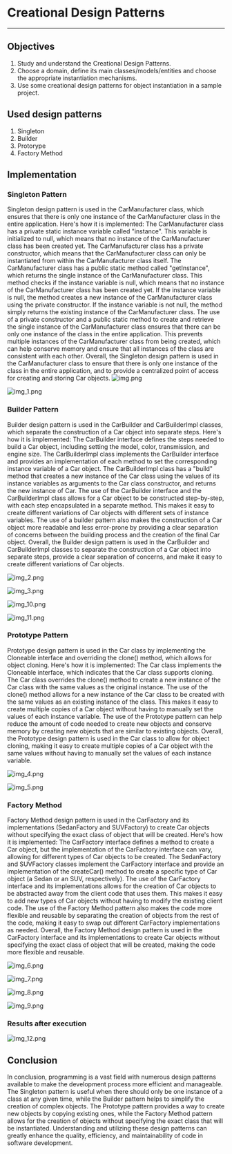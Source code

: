 # Creational Design Patterns
_______________________________________________________________________________

## Objectives
1. Study and understand the Creational Design Patterns.
2. Choose a domain, define its main classes/models/entities 
and choose the appropriate instantiation mechanisms.
3. Use some creational design patterns for object instantiation in a sample project.

## Used design patterns
1. Singleton
2. Builder
3. Protorype
4. Factory Method

## Implementation

### Singleton Pattern
Singleton design pattern is used in the CarManufacturer class, which ensures that there is only one instance of the CarManufacturer class in the entire application. Here's how it is implemented:
The CarManufacturer class has a private static instance variable called "instance". This variable is initialized to null, which means that no instance of the CarManufacturer class has been created yet.
The CarManufacturer class has a private constructor, which means that the CarManufacturer class can only be instantiated from within the CarManufacturer class itself.
The CarManufacturer class has a public static method called "getInstance", which returns the single instance of the CarManufacturer class. This method checks if the instance variable is null, which means that no instance of the CarManufacturer class has been created yet. If the instance variable is null, the method creates a new instance of the CarManufacturer class using the private constructor. If the instance variable is not null, the method simply returns the existing instance of the CarManufacturer class.
The use of a private constructor and a public static method to create and retrieve the single instance of the CarManufacturer class ensures that there can be only one instance of the class in the entire application. This prevents multiple instances of the CarManufacturer class from being created, which can help conserve memory and ensure that all instances of the class are consistent with each other.
Overall, the Singleton design pattern is used in the CarManufacturer class to ensure that there is only one instance of the class in the entire application, and to provide a centralized point of access for creating and storing Car objects.
![img.png](img.png)

![img_1.png](img_1.png)

### Builder Pattern
Builder design pattern is used in the CarBuilder and CarBuilderImpl classes, which separate the construction of a Car object into separate steps. Here's how it is implemented:
The CarBuilder interface defines the steps needed to build a Car object, including setting the model, color, transmission, and engine size.
The CarBuilderImpl class implements the CarBuilder interface and provides an implementation of each method to set the corresponding instance variable of a Car object.
The CarBuilderImpl class has a "build" method that creates a new instance of the Car class using the values of its instance variables as arguments to the Car class constructor, and returns the new instance of Car.
The use of the CarBuilder interface and the CarBuilderImpl class allows for a Car object to be constructed step-by-step, with each step encapsulated in a separate method. This makes it easy to create different variations of Car objects with different sets of instance variables.
The use of a builder pattern also makes the construction of a Car object more readable and less error-prone by providing a clear separation of concerns between the building process and the creation of the final Car object. 
Overall, the Builder design pattern is used in the CarBuilder and CarBuilderImpl classes to separate the construction of a Car object into separate steps, provide a clear separation of concerns, and make it easy to create different variations of Car objects.

![img_2.png](img_2.png)

![img_3.png](img_3.png)

![img_10.png](img_10.png)

![img_11.png](img_11.png)

### Prototype Pattern
Prototype design pattern is used in the Car class by implementing the Cloneable interface and overriding the clone() method, which allows for object cloning. Here's how it is implemented:
The Car class implements the Cloneable interface, which indicates that the Car class supports cloning.
The Car class overrides the clone() method to create a new instance of the Car class with the same values as the original instance.
The use of the clone() method allows for a new instance of the Car class to be created with the same values as an existing instance of the class. This makes it easy to create multiple copies of a Car object without having to manually set the values of each instance variable.
The use of the Prototype pattern can help reduce the amount of code needed to create new objects and conserve memory by creating new objects that are similar to existing objects.
Overall, the Prototype design pattern is used in the Car class to allow for object cloning, making it easy to create multiple copies of a Car object with the same values without having to manually set the values of each instance variable.

![img_4.png](img_4.png)

![img_5.png](img_5.png)

### Factory Method
Factory Method design pattern is used in the CarFactory and its implementations (SedanFactory and SUVFactory) to create Car objects without specifying the exact class of object that will be created. Here's how it is implemented:
The CarFactory interface defines a method to create a Car object, but the implementation of the CarFactory interface can vary, allowing for different types of Car objects to be created.
The SedanFactory and SUVFactory classes implement the CarFactory interface and provide an implementation of the createCar() method to create a specific type of Car object (a Sedan or an SUV, respectively).
The use of the CarFactory interface and its implementations allows for the creation of Car objects to be abstracted away from the client code that uses them. This makes it easy to add new types of Car objects without having to modify the existing client code.
The use of the Factory Method pattern also makes the code more flexible and reusable by separating the creation of objects from the rest of the code, making it easy to swap out different CarFactory implementations as needed.
Overall, the Factory Method design pattern is used in the CarFactory interface and its implementations to create Car objects without specifying the exact class of object that will be created, making the code more flexible and reusable.

![img_6.png](img_6.png)

![img_7.png](img_7.png)

![img_8.png](img_8.png)

![img_9.png](img_9.png)

### Results after execution
![img_12.png](img_12.png)

## Conclusion

In conclusion, programming is a vast field with numerous design patterns 
available to make the development process more efficient and manageable. 
The Singleton pattern is useful when there should only be one instance of 
a class at any given time, while the Builder pattern helps to simplify the 
creation of complex objects. The Prototype pattern provides a way to create 
new objects by copying existing ones, while the Factory Method pattern allows
for the creation of objects without specifying the exact class that will be 
instantiated. Understanding and utilizing these design patterns can greatly 
enhance the quality, efficiency, and maintainability of code in software 
development.